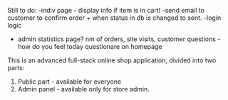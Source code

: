 Still to do:
-indiv page - display info if item is in cart!
-send email to customer to confirm order + when status in db is changed to sent.
-login logic
- admin statistics page? nm of orders, site visits, customer questions
-how do you feel today questionare on homepage


This is an advanced full-stack online shop application, divided into two parts:
1. Public part - available for everyone
2. Admin panel - available only for store admin. 


